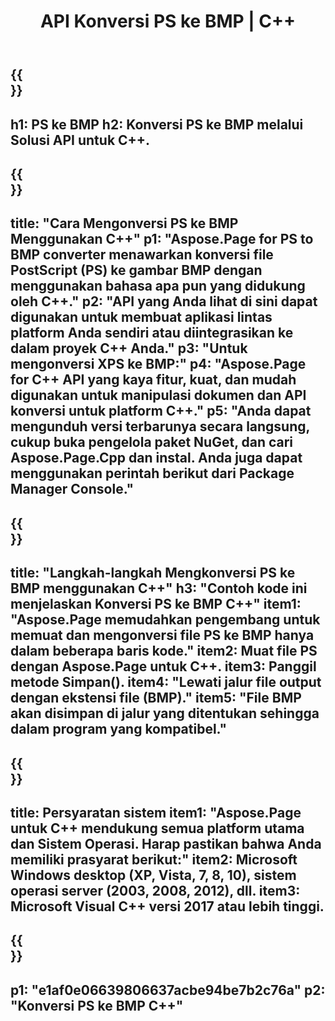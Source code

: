 ﻿---
translation: true
template: /_templates/_conversion-child-cpp.md
title: API Konversi PS ke BMP | C++
url: /cpp/conversion/ps-to-bmp/
description: Konversi PS ke BMP disediakan oleh Aspose.Page untuk solusi C++ API. Bekerja di C++ Runtime Environment untuk Windows 32 bit, Windows 64 bit, dan Linux 64 bit.
informat: PS
outformat: BMP
otherformats: XPS EPS
---

{{<section banner>}}
---
h1: PS ke BMP
h2: Konversi PS ke BMP melalui Solusi API untuk C++.
---

{{<section overview>}}
---
title: "Cara Mengonversi PS ke BMP Menggunakan C++"
p1: "Aspose.Page for PS to BMP converter menawarkan konversi file PostScript (PS) ke gambar BMP dengan menggunakan bahasa apa pun yang didukung oleh C++."
p2: "API yang Anda lihat di sini dapat digunakan untuk membuat aplikasi lintas platform Anda sendiri atau diintegrasikan ke dalam proyek C++ Anda."
p3: "Untuk mengonversi XPS ke BMP:"
p4: "Aspose.Page for C++ API yang kaya fitur, kuat, dan mudah digunakan untuk manipulasi dokumen dan API konversi untuk platform C++."
p5: "Anda dapat mengunduh versi terbarunya secara langsung, cukup buka pengelola paket NuGet, dan cari Aspose.Page.Cpp dan instal. Anda juga dapat menggunakan perintah berikut dari Package Manager Console."
---

{{<section feature1>}}
---
title: "Langkah-langkah Mengkonversi PS ke BMP menggunakan C++"
h3: "Contoh kode ini menjelaskan Konversi PS ke BMP C++"
item1: "Aspose.Page memudahkan pengembang untuk memuat dan mengonversi file PS ke BMP hanya dalam beberapa baris kode."
item2: Muat file PS dengan Aspose.Page untuk C++.
item3: Panggil metode Simpan().
item4: "Lewati jalur file output dengan ekstensi file (BMP)."
item5: "File BMP akan disimpan di jalur yang ditentukan sehingga dalam program yang kompatibel."
---

{{<section feature2>}}
---
title: Persyaratan sistem
item1: "Aspose.Page untuk C++ mendukung semua platform utama dan Sistem Operasi. Harap pastikan bahwa Anda memiliki prasyarat berikut:"
item2: Microsoft Windows desktop (XP, Vista, 7, 8, 10), sistem operasi server (2003, 2008, 2012), dll.
item3: Microsoft Visual C++ versi 2017 atau lebih tinggi.
---

{{<section gist>}}
---
p1: "e1af0e06639806637acbe94be7b2c76a"
p2: "Konversi PS ke BMP C++"
---
